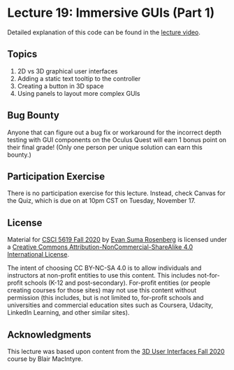 # Lecture 19: Immersive GUIs (Part 1)

Detailed explanation of this code can be found in the [lecture video](https://mediaspace.umn.edu/media/1_euxqkbgi).

## Topics

1. 2D vs 3D graphical user interfaces
2. Adding a static text tooltip to the controller
3. Creating a button in 3D space
4. Using panels to layout more complex GUIs

## Bug Bounty

Anyone that can figure out a bug fix or workaround for the incorrect depth testing with GUI components on the Oculus Quest will earn 1 bonus point on their final grade!  (Only one person per unique solution can earn this bounty.)

## Participation Exercise

There is no participation exercise for this lecture.  Instead, check Canvas for the Quiz, which is due on at 10pm CST on Tuesday, November 17.

## License

Material for [CSCI 5619 Fall 2020](https://canvas.umn.edu/courses/194179) by [Evan Suma Rosenberg](https://illusioneering.umn.edu/) is licensed under a [Creative Commons Attribution-NonCommercial-ShareAlike 4.0 International License](http://creativecommons.org/licenses/by-nc-sa/4.0/).

The intent of choosing CC BY-NC-SA 4.0 is to allow individuals and instructors at non-profit entities to use this content.  This includes not-for-profit schools (K-12 and post-secondary). For-profit entities (or people creating courses for those sites) may not use this content without permission (this includes, but is not limited to, for-profit schools and universities and commercial education sites such as Coursera, Udacity, LinkedIn Learning, and other similar sites).   

## Acknowledgments

This lecture was based upon content from the [3D User Interfaces Fall 2020](https://github.blairmacintyre.me/3dui-class-f20) course by Blair MacIntyre.
